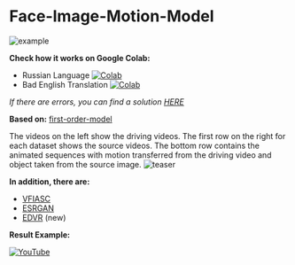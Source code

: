 # Face-Image-Motion-Model

![example](example.png)

**Check how it works on Google Colab:**
- Russian Language [![Colab](https://camo.githubusercontent.com/52feade06f2fecbf006889a904d221e6a730c194/68747470733a2f2f636f6c61622e72657365617263682e676f6f676c652e636f6d2f6173736574732f636f6c61622d62616467652e737667)](https://colab.research.google.com/github/tg-bomze/Face-Image-Motion-Model/blob/master/Face_Image_Motion_Model_(Photo_2_Video)_Rus.ipynb)
- Bad English Translation [![Colab](https://camo.githubusercontent.com/52feade06f2fecbf006889a904d221e6a730c194/68747470733a2f2f636f6c61622e72657365617263682e676f6f676c652e636f6d2f6173736574732f636f6c61622d62616467652e737667)](https://colab.research.google.com/github/tg-bomze/Face-Image-Motion-Model/blob/master/Face_Image_Motion_Model_(Photo_2_Video)_Eng.ipynb)

*If there are errors, you can find a solution [HERE](https://youtu.be/j9Yq6t4hUeA)*

**Based on:** [first-order-model](https://github.com/AliaksandrSiarohin/first-order-model)

The videos on the left show the driving videos. The first row on the right for each dataset shows the source videos. The bottom row contains the animated sequences with motion transferred from the driving video and object taken from the source image.
![teaser](https://github.com/AliaksandrSiarohin/first-order-model/raw/master/sup-mat/vox-teaser.gif)

**In addition, there are:**
- [VFIASC](https://github.com/sniklaus/sepconv-slomo)
- [ESRGAN](https://github.com/xinntao/ESRGAN)
- [EDVR](https://github.com/xinntao/EDVR) (new)

**Result Example:**

[![YouTube](youtube.png)](https://youtu.be/vmNJtEOLCIE)
